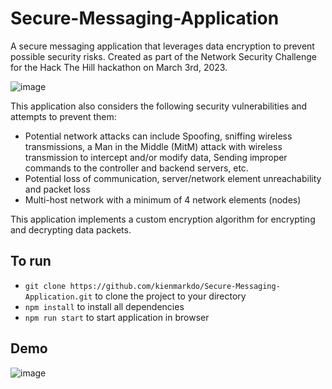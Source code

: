 # Secure-Messaging-Application

A secure messaging application that leverages data encryption to prevent possible security risks. Created as part of the Network Security Challenge for the Hack The Hill hackathon on March 3rd, 2023.

![image](https://user-images.githubusercontent.com/67518620/222873763-09c58637-a040-4448-98b6-78464c67949f.png)

This application also considers the following security vulnerabilities and attempts to prevent them:

- Potential network attacks can include Spoofing, sniffing wireless transmissions, a Man in the Middle (MitM) attack with wireless transmission to intercept and/or modify data, Sending improper commands to the controller and backend servers, etc.
- Potential loss of communication, server/network element unreachability and packet loss
- Multi-host network with a minimum of 4 network elements (nodes)

This application implements a custom encryption algorithm for encrypting and decrypting data packets.

## To run

- `git clone https://github.com/kienmarkdo/Secure-Messaging-Application.git` to clone the project to your directory
- `npm install` to install all dependencies
- `npm run start` to start application in browser

## Demo

![image](https://user-images.githubusercontent.com/67518620/222940724-4e0effa7-0b31-4fec-b6f2-c27f5c2fbb87.png)


